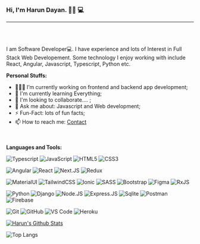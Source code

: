### Hi, I'm Harun Dayan. 👋🏻 💻

<hr>
<br>
<br>

I am Software Developer💻. I have experience and lots of Interest in Full Stack Web Developement. Some technology I enjoy working with include React, Angular, Javascript, Typescript, Python etc.

**Personal Stuffs:**

- 👨🏽‍💻 I’m currently working on frontend and backend app development;
- 🌱 I'm currently learning Everything;
- 👯 I'm looking to collaborate.... ;
- 💬 Ask me about: Javascript and Web development;
- ⚡️ Fun-Fact: lots of fun facts;
- 📫 How to reach me: [Contact](harundayann@gmail.com)

<br />

**Languages and Tools:**

![Typescript](https://img.shields.io/badge/TypeScript-007ACC?style=plastic&logo=typescript&logoColor=white)
![JavaScript](https://img.shields.io/badge/JavaScript-F7DF1E?style=plastic&logo=javascript&logoColor=black)
![HTML5](https://img.shields.io/badge/HTML5-E34F26?style=plastic&logo=html5&logoColor=white)
![CSS3](https://img.shields.io/badge/CSS3-1572B6?style=plastic&logo=css3&logoColor=white)


![Angular](https://img.shields.io/badge/Angular-DD0031?style=plastic&logo=angular&logoColor=white)
![React](https://img.shields.io/badge/React-20232A?style=plastic&logo=react&logoColor=61DAFB)
![Next.JS](https://img.shields.io/badge/next.js-000000?style=plastic&logo=nextdotjs&logoColor=white)
![Redux](https://img.shields.io/badge/Redux-593D88?style=plastic&logo=redux&logoColor=white)


![MaterialUI](https://img.shields.io/badge/-MaterialUI-0081CB?style=plastic&logo=material-UI)
![TailwindCSS](https://img.shields.io/badge/Tailwind_CSS-38B2AC?style=plastic&logo=tailwind-css&logoColor=white)
![Ionic](https://img.shields.io/badge/Ionic-3880FF?style=plastic&logo=ionic&logoColor=white)
![SASS](https://img.shields.io/badge/Sass-CC6699?style=plastic&logo=sass&logoColor=white)
![Bootstrap](https://img.shields.io/badge/-Bootstrap-563D7C?style=plastic&logo=bootstrap)
![Figma](https://img.shields.io/badge/Figma-F24E1E?style=flat&logo=figma&logoColor=white)
![RxJS](https://img.shields.io/badge/rxjs-%23B7178C.svg?style=for-the-badge&logo=reactivex&logoColor=white)


![Python](https://img.shields.io/badge/-Python-black?style=flat-square&logo=Python)
![Django](https://img.shields.io/badge/-Django-092E20?style=plastic&logo=Django)
![Node.JS](https://img.shields.io/badge/-Node.JS-black?style=plastic&logo=Node.js) ![Express.JS](https://img.shields.io/badge/-Express.JS-c7b198?style=plastic&logo=Express.JS)
![Sqlite](https://img.shields.io/badge/SQLite-07405E?style=flat&logo=sqlite&logoColor=white)
![Postman](https://img.shields.io/badge/Postman-black?style=flat-square&logo=postman)
![Firebase](https://img.shields.io/badge/Firebase-black?style=flat-square&logo=firebase)

![Git](https://img.shields.io/badge/-Git-black?style=flat-square&logo=git)
![GitHub](https://img.shields.io/badge/-GitHub-181717?style=flat-square&logo=github)
![VS Code](https://img.shields.io/badge/-VS%20Code-007ACC?style=flat-square&logo=visual-studio-code)
![Heroku](https://img.shields.io/badge/Heroku-430098?style=flat&logo=heroku&logoColor=white)





[![Harun's Github Stats](https://github-readme-stats.vercel.app/api?username=HarunDyn&show_icons=true&title_color=fff&icon_color=79ff97&text_color=9f9f9f&bg_color=151515)](https://github.com/HarunDyn)

![Top Langs](https://github-readme-stats.vercel.app/api/top-langs/?username=HarunDyn&show_icons=true&theme=dark)
